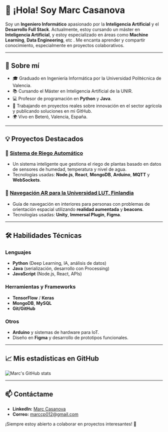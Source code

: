 # 👋 ¡Hola! Soy Marc Casanova 

Soy un **Ingeniero Informático** apasionado por la **Inteligencia Artificial** y el **Desarrollo Full Stack**. Actualmente, estoy cursando un máster en **Inteligencia Artificial**, y estoy especializado en áreas como **Machine Learning**, **Data Engineering**, etc . Me encanta aprender y compartir conocimiento, especialmente en proyectos colaborativos.

---

## 🚀 Sobre mí
- 🎓 Graduado en Ingeniería Informática por la Universidad Politécnica de Valencia.
- 📚 Cursando el Máster en Inteligencia Artificial de la UNIR.
- 💻 Profesor de programación en **Python** y **Java**.
- 🌱 Trabajando en proyectos reales sobre innovación en el sector agrícola y publicando soluciones en mi GitHub.
- 🌍 Vivo en Beteró, Valencia, España.

---

## 💡 Proyectos Destacados
### 🌿 [Sistema de Riego Automático](https://github.com/MarcCasanova/TFG)
- Un sistema inteligente que gestiona el riego de plantas basado en datos de sensores de humedad, temperatura y nivel de agua.
- Tecnologías usadas: **Node.js**, **React**, **MongoDB**, **Arduino**, **MQTT** y **WebSockets**.

### 🤖 [Navegación AR para la Universidad LUT, Finlandia]()
- Guía de navegación en interiores para personas con problemas de orientación espacial utilizando **realidad aumentada** y **beacons**.
- Tecnologías usadas: **Unity**, **Immersal Plugin**, **Figma**.

---

## 🛠️ Habilidades Técnicas
### Lenguajes
- **Python** (Deep Learning, IA, análisis de datos)
- **Java** (serialización, desarrollo con Processing)
- **JavaScript** (Node.js, React, APIs)

### Herramientas y Frameworks
- **TensorFlow** / **Keras**
- **MongoDB**, **MySQL**
- **Git/GitHub**

### Otros
- **Arduino** y sistemas de hardware para IoT.
- Diseño en **Figma** y desarrollo de prototipos funcionales.

---

## 📈 Mis estadísticas en GitHub
![Marc's GitHub stats](https://github-readme-stats.vercel.app/api?username=MarcCasanova&show_icons=true&theme=dark)

---

## 📫 Contáctame
- **LinkedIn:** [Marc Casanova](https://www.linkedin.com/in/marc-casanova-paya/)
- **Correo:** marccp012@gmail.com

¡Siempre estoy abierto a colaborar en proyectos interesantes! 🚀
